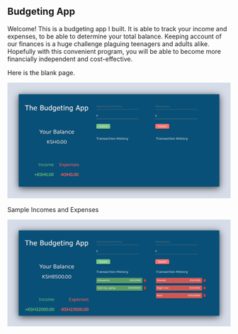 

## Budgeting App

Welcome! This is a budgeting app I built. It is able to track your income and expenses, to be able to determine your total balance. Keeping account of our finances is a huge challenge plaguing teenagers and adults alike. Hopefully with this convenient program, you will be able to become more financially independent and cost-effective.

Here is the blank page.

![React 1](/budgeting_app/BalanceTrackerApp/image1.png)


Sample Incomes and Expenses

![React 2](/budgeting_app/BalanceTrackerApp/image2.png)


